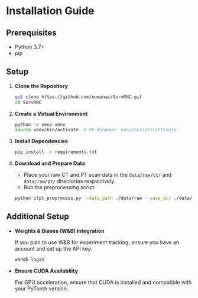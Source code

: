 # Installation Guide

## Prerequisites

- Python 3.7+
- pip

## Setup

1. **Clone the Repository**

    ```bash
    git clone https://github.com/numanai/SurvRNC.git
    cd SurvRNC
    ```

2. **Create a Virtual Environment**

    ```bash
    python -m venv venv
    source venv/bin/activate  # On Windows: venv\Scripts\activate
    ```

3. **Install Dependencies**

    ```bash
    pip install -r requirements.txt
    ```

4. **Download and Prepare Data**

    - Place your raw CT and PT scan data in the `data/raw/ct/` and `data/raw/pt/` directories respectively.
    - Run the preprocessing script:

    ```bash
    python ctpt_preprocess.py --data_path ./data/raw --save_dir ./data/processed/ctpt --space_x 2 --space_y 2 --space_z 2 --a_min -250 --a_max 250 --b_min 0 --b_max 1 --seed 1234
    ```

## Additional Setup

- **Weights & Biases (W&B) Integration**

    If you plan to use W&B for experiment tracking, ensure you have an account and set up the API key.

    ```bash
    wandb login
    ```

- **Ensure CUDA Availability**

    For GPU acceleration, ensure that CUDA is installed and compatible with your PyTorch version.
